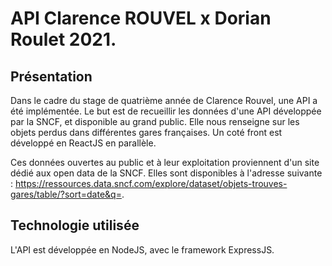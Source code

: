 # API Clarence ROUVEL x Dorian Roulet 2021.

## Présentation

Dans le cadre du stage de quatrième année de Clarence Rouvel, une API a été implémentée. 
Le but est de recueillir les données d'une API développée par la SNCF, et disponible au grand public. Elle nous renseigne sur les objets perdus dans différentes gares françaises.
Un coté front est développé en ReactJS en parallèle.

Ces données ouvertes au public et à leur exploitation proviennent d'un site dédié aux open data de la SNCF.
Elles sont disponibles à l'adresse suivante : https://ressources.data.sncf.com/explore/dataset/objets-trouves-gares/table/?sort=date&q=.

## Technologie utilisée

L'API est développée en NodeJS, avec le framework ExpressJS.
